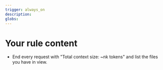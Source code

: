 ```yaml
---
trigger: always_on
description: 
globs: 
---
```


# Your rule content

- End every request with "Total context size: ~nk tokens" and list the files you have in view.